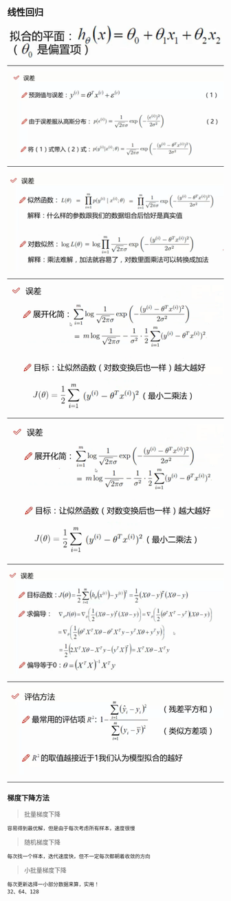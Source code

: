 ## 线性回归

![偏置项](./images/LinearRegression.png) 

--------

![误差](./images/LinearRegression2.png) 

--------

![误差](./images/LinearRegression3.png) 

--------

![误差](./images/LinearRegression4.png) 

--------

![误差](./images/LinearRegression5.png) 

--------

![误差](./images/LinearRegression6.png) 

--------

![评估方法](./images/LinearRegression7.png) 

--------

### 梯度下降方法

> 批量梯度下降

    容易得到最优解，但是由于每次考虑所有样本，速度很慢

> 随机梯度下降

    每次找一个样本，迭代速度快，但不一定每次都朝着收敛的方向

> 小批量梯度下降

    每次更新选择一小部分数据来算，实用！
    32、64、128

